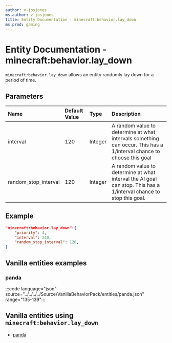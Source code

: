 ```yaml
---
author: v-josjones
ms.author: v-josjones
title: Entity Documentation - minecraft:behavior.lay_down
ms.prod: gaming
---
```


# Entity Documentation - minecraft:behavior.lay_down

`minecraft:behavior.lay_down` allows an entity randomly lay down for a period of time.

## Parameters

|Name |Default Value  |Type  |Description  |
|:----------|:----------|:----------|:----------|
|interval| 120| Integer| A random value to determine at what intervals something can occur. This has a 1/interval chance to choose this goal |
|random_stop_interval| 120| Integer| A random value to determine at what interval the AI goal can stop. This has a 1/interval chance to stop this goal.|

## Example

```json
"minecraft:behavior.lay_down":{
    "priority": 4,
    "interval": 240,
    "random_stop_interval": 120,
}
```

## Vanilla entities examples

### panda

:::code language="json" source="../../../../Source/VanillaBehaviorPack/entities/panda.json" range="135-139":::

## Vanilla entities using `minecraft:behavior.lay_down`

- [panda](../../../../Source/VanillaBehaviorPack_Snippets/entities/panda.md)
